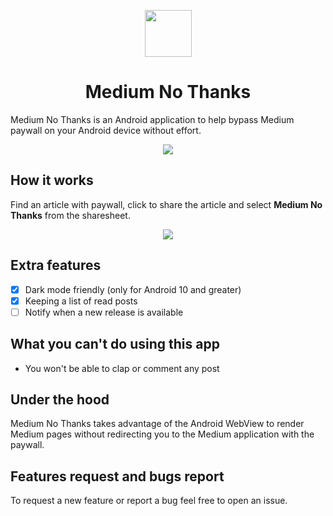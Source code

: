 <p align="center">
  <img src="https://github.com/a-chris/medium-no-thanks/blob/master/readme/logo.png" width="75" height="75"/>
</p>

<h1 align="center">Medium No Thanks</h1>

Medium No Thanks is an Android application to help bypass Medium paywall on your Android device without effort.

<p align="center">
  <img src="https://github.com/a-chris/medium-no-thanks/blob/master/readme/preview.png" />
</p>

## How it works

Find an article with paywall, click to share the article and select **Medium No Thanks** from the sharesheet.

<p align="center">
  <img src="https://github.com/a-chris/medium-no-thanks/blob/master/readme/sample.gif" />
</p>

## Extra features

* [x] Dark mode friendly (only for Android 10 and greater)
* [x] Keeping a list of read posts
* [ ] Notify when a new release is available

## What you can't do using this app

* You won't be able to clap or comment any post

## Under the hood

Medium No Thanks takes advantage of the Android WebView to render Medium pages without redirecting you to the Medium application with the paywall.

## Features request and bugs report
To request a new feature or report a bug feel free to open an issue.


